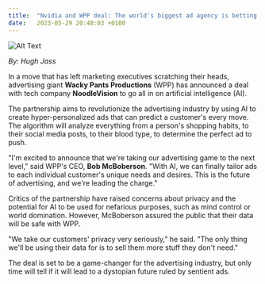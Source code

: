 ```yaml
---
title:  "Nvidia and WPP deal: The world's biggest ad agency is betting big on AI"
date:   2023-05-29 20:48:03 +0100
---
```

![Alt Text](https://oaidalleapiprodscus.blob.core.windows.net/private/org-9XGbD3cEM7Xk3LNa1bxZzkeV/user-KUk7MEKDEeUrLtXeRAiWgCCf/img-l1STIbFxfYwm86XlrhOGuXSM.png?st=2023-05-29T18%3A48%3A03Z&se=2023-05-29T20%3A48%3A03Z&sp=r&sv=2021-08-06&sr=b&rscd=inline&rsct=image/png&skoid=6aaadede-4fb3-4698-a8f6-684d7786b067&sktid=a48cca56-e6da-484e-a814-9c849652bcb3&skt=2023-05-29T12%3A39%3A59Z&ske=2023-05-30T12%3A39%3A59Z&sks=b&skv=2021-08-06&sig=QRR%2B79jhXhQimIMGERugkFa3n3bjzOlLILAE2gUN/UY%3D "Dall-e prompt: A group of advertising executives nervously placing their bets at a horse race, with a giant AI-powered robot horse towering over them. The horse's jockey is a small robot with the Nvidia logo on its chest. The executives are wearing silly hats and holding oversized betting slips. The scene is cartoonish and colorful.")

*By: Hugh Jass*

In a move that has left marketing executives scratching their heads, advertising giant **Wacky Pants Productions** (WPP) has announced a deal with tech company **NoodleVision** to go all in on artificial intelligence (AI).

The partnership aims to revolutionize the advertising industry by using AI to create hyper-personalized ads that can predict a customer's every move. The algorithm will analyze everything from a person's shopping habits, to their social media posts, to their blood type, to determine the perfect ad to push.

"I'm excited to announce that we're taking our advertising game to the next level," said WPP's CEO, **Bob McBoberson**. "With AI, we can finally tailor ads to each individual customer's unique needs and desires. This is the future of advertising, and we're leading the charge."

Critics of the partnership have raised concerns about privacy and the potential for AI to be used for nefarious purposes, such as mind control or world domination. However, McBoberson assured the public that their data will be safe with WPP.

"We take our customers' privacy very seriously," he said. "The only thing we'll be using their data for is to sell them more stuff they don't need."

The deal is set to be a game-changer for the advertising industry, but only time will tell if it will lead to a dystopian future ruled by sentient ads.

